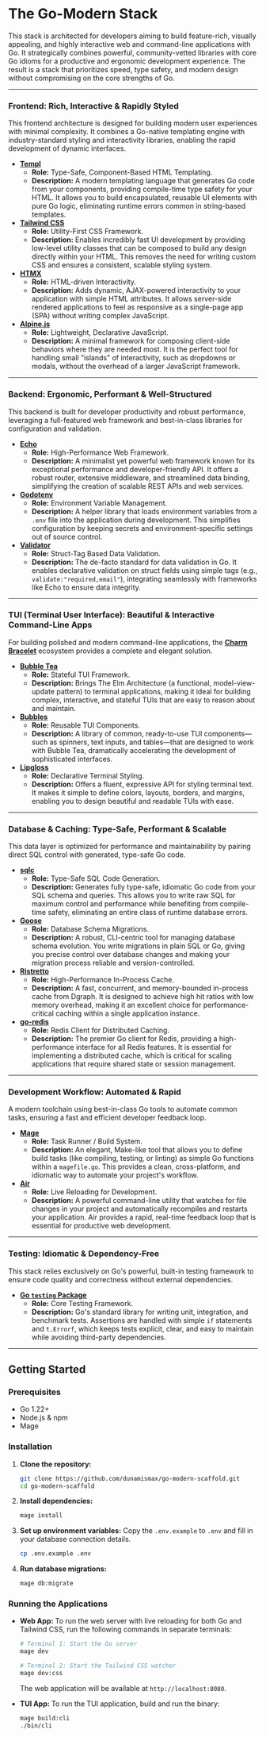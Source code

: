 # The Go-Modern Stack

This stack is architected for developers aiming to build feature-rich, visually appealing, and highly interactive web and command-line applications with Go. It strategically combines powerful, community-vetted libraries with core Go idioms for a productive and ergonomic development experience. The result is a stack that prioritizes speed, type safety, and modern design without compromising on the core strengths of Go.

---

### **Frontend: Rich, Interactive & Rapidly Styled**

This frontend architecture is designed for building modern user experiences with minimal complexity. It combines a Go-native templating engine with industry-standard styling and interactivity libraries, enabling the rapid development of dynamic interfaces.

- [**Templ**](https://templ.guide/)
    - **Role:** Type-Safe, Component-Based HTML Templating.
    - **Description:** A modern templating language that generates Go code from your components, providing compile-time type safety for your HTML. It allows you to build encapsulated, reusable UI elements with pure Go logic, eliminating runtime errors common in string-based templates.
- [**Tailwind CSS**](https://tailwindcss.com/docs/installation)
    - **Role:** Utility-First CSS Framework.
    - **Description:** Enables incredibly fast UI development by providing low-level utility classes that can be composed to build any design directly within your HTML. This removes the need for writing custom CSS and ensures a consistent, scalable styling system.
- [**HTMX**](https://htmx.org/docs/)
    - **Role:** HTML-driven Interactivity.
    - **Description:** Adds dynamic, AJAX-powered interactivity to your application with simple HTML attributes. It allows server-side rendered applications to feel as responsive as a single-page app (SPA) without writing complex JavaScript.
- [**Alpine.js**](https://alpinejs.dev/start-here)
    - **Role:** Lightweight, Declarative JavaScript.
    - **Description:** A minimal framework for composing client-side behaviors where they are needed most. It is the perfect tool for handling small "islands" of interactivity, such as dropdowns or modals, without the overhead of a larger JavaScript framework.

---

### **Backend: Ergonomic, Performant & Well-Structured**

This backend is built for developer productivity and robust performance, leveraging a full-featured web framework and best-in-class libraries for configuration and validation.

- [**Echo**](https://echo.labstack.com/guide/)
    - **Role:** High-Performance Web Framework.
    - **Description:** A minimalist yet powerful web framework known for its exceptional performance and developer-friendly API. It offers a robust router, extensive middleware, and streamlined data binding, simplifying the creation of scalable REST APIs and web services.
- [**Godotenv**](https://github.com/joho/godotenv)
    - **Role:** Environment Variable Management.
    - **Description:** A helper library that loads environment variables from a `.env` file into the application during development. This simplifies configuration by keeping secrets and environment-specific settings out of source control.
- [**Validator**](https://pkg.go.dev/github.com/go-playground/validator/v10)
    - **Role:** Struct-Tag Based Data Validation.
    - **Description:** The de-facto standard for data validation in Go. It enables declarative validation on struct fields using simple tags (e.g., `validate:"required,email"`), integrating seamlessly with frameworks like Echo to ensure data integrity.

---

### **TUI (Terminal User Interface): Beautiful & Interactive Command-Line Apps**

For building polished and modern command-line applications, the [**Charm Bracelet**](https://charm.sh/) ecosystem provides a complete and elegant solution.

- [**Bubble Tea**](https://github.com/charmbracelet/bubbletea)
    - **Role:** Stateful TUI Framework.
    - **Description:** Brings The Elm Architecture (a functional, model-view-update pattern) to terminal applications, making it ideal for building complex, interactive, and stateful TUIs that are easy to reason about and maintain.
- [**Bubbles**](https://github.com/charmbracelet/bubbles)
    - **Role:** Reusable TUI Components.
    - **Description:** A library of common, ready-to-use TUI components—such as spinners, text inputs, and tables—that are designed to work with Bubble Tea, dramatically accelerating the development of sophisticated interfaces.
- [**Lipgloss**](https://github.com/charmbracelet/lipgloss)
    - **Role:** Declarative Terminal Styling.
    - **Description:** Offers a fluent, expressive API for styling terminal text. It makes it simple to define colors, layouts, borders, and margins, enabling you to design beautiful and readable TUIs with ease.

---

### **Database & Caching: Type-Safe, Performant & Scalable**

This data layer is optimized for performance and maintainability by pairing direct SQL control with generated, type-safe Go code.

- [**sqlc**](https://docs.sqlc.dev/)
    - **Role:** Type-Safe SQL Code Generation.
    - **Description:** Generates fully type-safe, idiomatic Go code from your SQL schema and queries. This allows you to write raw SQL for maximum control and performance while benefiting from compile-time safety, eliminating an entire class of runtime database errors.
- [**Goose**](https://github.com/pressly/goose)
    - **Role:** Database Schema Migrations.
    - **Description:** A robust, CLI-centric tool for managing database schema evolution. You write migrations in plain SQL or Go, giving you precise control over database changes and making your migration process reliable and version-controlled.
- [**Ristretto**](https://github.com/dgraph-io/ristretto)
    - **Role:** High-Performance In-Process Cache.
    - **Description:** A fast, concurrent, and memory-bounded in-process cache from Dgraph. It is designed to achieve high hit ratios with low memory overhead, making it an excellent choice for performance-critical caching within a single application instance.
- [**go-redis**](https://redis.io/docs/clients/go/)
    - **Role:** Redis Client for Distributed Caching.
    - **Description:** The premier Go client for Redis, providing a high-performance interface for all Redis features. It is essential for implementing a distributed cache, which is critical for scaling applications that require shared state or session management.

---

### **Development Workflow: Automated & Rapid**

A modern toolchain using best-in-class Go tools to automate common tasks, ensuring a fast and efficient developer feedback loop.

- [**Mage**](https://magefile.org/)
    - **Role:** Task Runner / Build System.
    - **Description:** An elegant, Make-like tool that allows you to define build tasks (like compiling, testing, or linting) as simple Go functions within a `magefile.go`. This provides a clean, cross-platform, and idiomatic way to automate your project's workflow.
- [**Air**](https://github.com/cosmtrek/air)
    - **Role:** Live Reloading for Development.
    - **Description:** A powerful command-line utility that watches for file changes in your project and automatically recompiles and restarts your application. Air provides a rapid, real-time feedback loop that is essential for productive web development.

---

### **Testing: Idiomatic & Dependency-Free**

This stack relies exclusively on Go's powerful, built-in testing framework to ensure code quality and correctness without external dependencies.

- [**Go `testing` Package**](https://pkg.go.dev/testing)
    - **Role:** Core Testing Framework.
    - **Description:** Go's standard library for writing unit, integration, and benchmark tests. Assertions are handled with simple `if` statements and `t.Errorf`, which keeps tests explicit, clear, and easy to maintain while avoiding third-party dependencies.

---

## Getting Started

### Prerequisites

- Go 1.22+
- Node.js & npm
- Mage

### Installation

1.  **Clone the repository:**
    ```bash
    git clone https://github.com/dunamismax/go-modern-scaffold.git
    cd go-modern-scaffold
    ```

2.  **Install dependencies:**
    ```bash
    mage install
    ```

3.  **Set up environment variables:**
    Copy the `.env.example` to `.env` and fill in your database connection details.
    ```bash
    cp .env.example .env
    ```

4.  **Run database migrations:**
    ```bash
    mage db:migrate
    ```

### Running the Applications

-   **Web App:**
    To run the web server with live reloading for both Go and Tailwind CSS, run the following commands in separate terminals:
    ```bash
    # Terminal 1: Start the Go server
    mage dev
    ```
    ```bash
    # Terminal 2: Start the Tailwind CSS watcher
    mage dev:css
    ```
    The web application will be available at `http://localhost:8080`.

-   **TUI App:**
    To run the TUI application, build and run the binary:
    ```bash
    mage build:cli
    ./bin/cli
    ```